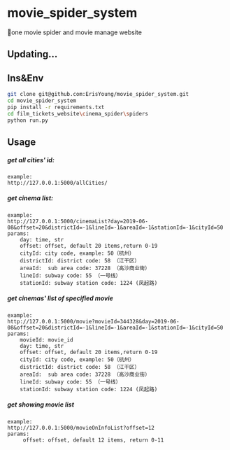 # movie_spider_system
👻one movie spider and movie manage website

## Updating...

## Ins&Env

```bash
git clone git@github.com:ErisYoung/movie_spider_system.git
cd movie_spider_system
pip install -r requirements.txt
cd film_tickets_website\cinema_spider\spiders
python run.py
```

## Usage

##### get all cities' id:

    example:
    http://127.0.0.1:5000/allCities/

##### get cinema list:

    example:
    http://127.0.0.1:5000/cinemaList?day=2019-06-08&offset=20&districtId=-1&lineId=-1&areaId=-1&stationId=-1&cityId=50
    params:
        day: time, str
        offset: offset, default 20 items,return 0-19
        cityId: city code, example: 50（杭州）
        districtId: district code: 58 （江干区）
        areaId:  sub area code: 37228 （高沙商业街）
        lineId: subway code: 55 （一号线）
        stationId: subway station code: 1224 (凤起路)
        
##### get cinemas' list of specified movie

    example:
    http://127.0.0.1:5000/movie?movieId=344328&day=2019-06-08&offset=20&districtId=-1&lineId=-1&areaId=-1&stationId=-1&cityId=50
    params:
        movieId: movie_id
        day: time, str
        offset: offset, default 20 items,return 0-19
        cityId: city code, example: 50（杭州）
        districtId: district code: 58 （江干区）
        areaId:  sub area code: 37228 （高沙商业街）
        lineId: subway code: 55 （一号线）
        stationId: subway station code: 1224 (凤起路)
        
##### get showing movie list

    example:
    http://127.0.0.1:5000/movieOnInfoList?offset=12
    params:
         offset: offset, default 12 items, return 0-11